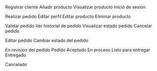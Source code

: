 Registrar cliente
Añadir producto
Visualizar producto
Inicio de sesión

Realizar pedido
Editar perfil
Editar producto
Eliminar producto

Validar pedido
Ver historial de pedido
Visualizar estado pedido
Cancelar pedido


Editar pedido
Cambiar estado del pedido



En revision del pedido
Pedido Aceptado
En proceso
Listo para entregar
Entregado

Cancelado



